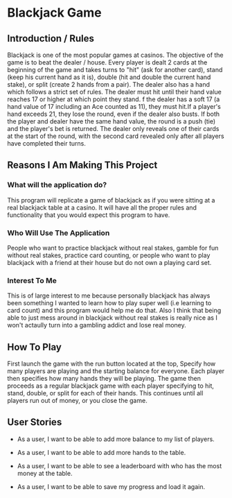 # Blackjack Game

## Introduction / Rules

Blackjack is one of the most popular games at casinos.
The objective of the game is to beat the dealer / house. 
Every player is dealt 2 cards at the beginning of the game
and takes turns to "hit" (ask for another card), stand
(keep his current hand as it is), double (hit and double
the current hand stake), or split (create 2 hands from a pair).
The dealer also has a hand which follows a strict set of rules.
The dealer must hit until their hand value reaches 17 or higher
at which point they stand. f the dealer has a soft 17 
(a hand value of 17 including an Ace counted as 11), 
they must hit.If a player's hand exceeds 21, they lose the round, 
even if the dealer also busts. If both the player and dealer 
have the same hand value, the round is a push (tie) and the
player's bet is returned. The dealer only reveals one of their cards at
the start of the round, with the second card revealed only after all
players have completed their turns.

## Reasons I Am Making This Project

### What will the application do?

This program will replicate a game of blackjack as if you
were sitting at a real blackjack table at a casino. It will
have all the proper rules and functionality that you would expect
this program to have.

### Who Will Use The Application

People who want to practice blackjack without real stakes,
gamble for fun without real stakes, practice card counting,
or people who want to play blackjack with a friend at their house
but do not own a playing card set.

### Interest To Me

This is of large interest to me because personally blackjack
has always been something I wanted to learn how to play super well
(i.e learning to card count) and this program would help me do that.
Also I think that being able to just mess around in blackjack without real
stakes is really nice as I won't actaully turn into a gambling addict and lose
real money.

## How To Play

First launch the game with the run button located at the top, 
Specify how many players are playing and the starting balance for everyone.
Each player then specifies how many hands they will be playing. The game
then proceeds as a regular blackjack game with each player specifying to hit, stand, double, or split
for each of their hands. This continues until all players run out of money, or you close the game.

## User Stories

- As a user, I want to be able to add more balance to my list of players.

- As a user, I want to be able to add more hands to the table.

- As a user, I want to be able to see a leaderboard with who has the most money at the table.

- As a user, I want to be able to save my progress and load it again.
